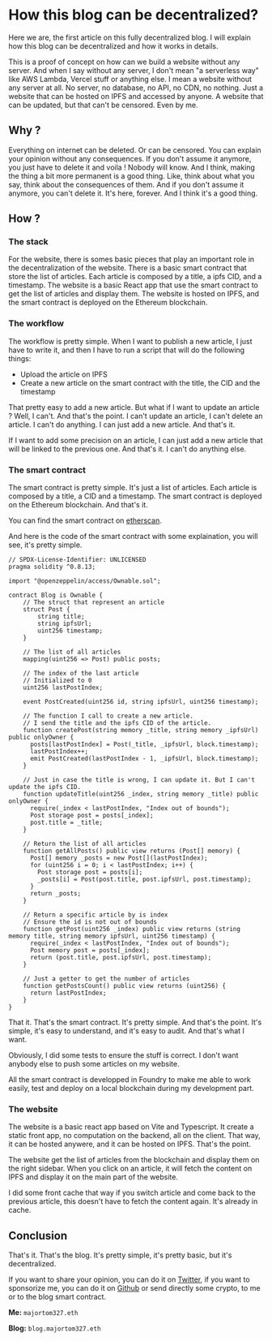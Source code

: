 # How this blog can be decentralized?

Here we are, the first article on this fully decentralized blog. I will explain how this blog can be decentralized and how it works in details.

This is a proof of concept on how can we build a website without any server. And when I say without any server, I don't mean "a serverless way" like AWS Lambda, Vercel stuff or anything else. I mean a website without any server at all. No server, no database, no API, no CDN, no nothing. Just a website that can be hosted on IPFS and accessed by anyone. A website that can be updated, but that can't be censored. Even by me.

## Why ?

Everything on internet can be deleted. Or can be censored. You can explain your opinion without any consequences. If you don't assume it anymore, you just have to delete it and voila ! Nobody will know.
And I think, making the thing a bit more permanent is a good thing. Like, think about what you say, think about the consequences of them. And if you don't assume it anymore, you can't delete it. It's here, forever. And I think it's a good thing.

## How ?

### The stack

For the website, there is somes basic pieces that play an important role in the decentralization of the website. There is a basic smart contract that store the list of articles. Each article is composed by a title, a ipfs CID, and a timestamp.
The website is a basic React app that use the smart contract to get the list of articles and display them. The website is hosted on IPFS, and the smart contract is deployed on the Ethereum blockchain.

### The workflow

The workflow is pretty simple. When I want to publish a new article, I just have to write it, and then I have to run a script that will do the following things:

- Upload the article on IPFS
- Create a new article on the smart contract with the title, the CID and the timestamp

That pretty easy to add a new article. But what if I want to update an article ? Well, I can't. And that's the point. I can't update an article, I can't delete an article. I can't do anything. I can just add a new article. And that's it.

If I want to add some precision on an article, I can just add a new article that will be linked to the previous one. And that's it. I can't do anything else.

### The smart contract

The smart contract is pretty simple. It's just a list of articles. Each article is composed by a title, a CID and a timestamp. The smart contract is deployed on the Ethereum blockchain. And that's it.

You can find the smart contract on [etherscan](https://etherscan.io/contract/{contract_address}#code).

And here is the code of the smart contract with some explaination, you will see, it's pretty simple.

```solidity
// SPDX-License-Identifier: UNLICENSED
pragma solidity ^0.8.13;

import "@openzeppelin/access/Ownable.sol";

contract Blog is Ownable {
    // The struct that represent an article
    struct Post {
        string title;
        string ipfsUrl;
        uint256 timestamp;
    }

    // The list of all articles
    mapping(uint256 => Post) public posts;

    // The index of the last article
    // Initialized to 0
    uint256 lastPostIndex;

    event PostCreated(uint256 id, string ipfsUrl, uint256 timestamp);

    // The function I call to create a new article.
    // I send the title and the ipfs CID of the article.
    function createPost(string memory _title, string memory _ipfsUrl) public onlyOwner {
      posts[lastPostIndex] = Post(_title, _ipfsUrl, block.timestamp);
      lastPostIndex++;
      emit PostCreated(lastPostIndex - 1, _ipfsUrl, block.timestamp);
    }

    // Just in case the title is wrong, I can update it. But I can't update the ipfs CID.
    function updateTitle(uint256 _index, string memory _title) public onlyOwner {
      require(_index < lastPostIndex, "Index out of bounds");
      Post storage post = posts[_index];
      post.title = _title;
    }

    // Return the list of all articles
    function getAllPosts() public view returns (Post[] memory) {
      Post[] memory _posts = new Post[](lastPostIndex);
      for (uint256 i = 0; i < lastPostIndex; i++) {
        Post storage post = posts[i];
        _posts[i] = Post(post.title, post.ipfsUrl, post.timestamp);
      }
      return _posts;
    }

    // Return a specific article by is index
    // Ensure the id is not out of bounds
    function getPost(uint256 _index) public view returns (string memory title, string memory ipfsUrl, uint256 timestamp) {
      require(_index < lastPostIndex, "Index out of bounds");
      Post memory post = posts[_index];
      return (post.title, post.ipfsUrl, post.timestamp);
    }

    // Just a getter to get the number of articles
    function getPostsCount() public view returns (uint256) {
      return lastPostIndex;
    }
}
```

That it. That's the smart contract. It's pretty simple. And that's the point. It's simple, it's easy to understand, and it's easy to audit. And that's what I want.

Obviously, I did some tests to ensure the stuff is correct. I don't want anybody else to push some articles on my website.

All the smart contract is developped in Foundry to make me able to work easily, test and deploy on a local blockchain during my development part.


### The website

The website is a basic react app based on Vite and Typescript. It create a static front app, no computation on the backend, all on the client. That way, it can be hosted anywere, and it can be hosted on IPFS. That's the point.

The website get the list of articles from the blockchain and display them on the right sidebar. When you click on an article, it will fetch the content on IPFS and display it on the main part of the website.

I did some front cache that way if you switch article and come back to the previous article, this doesn't have to fetch the content again. It's already in cache.

## Conclusion

That's it. That's the blog. It's pretty simple, it's pretty basic, but it's decentralized.

If you want to share your opinion, you can do it on [Twitter](https://twitter.com/majortom327), if you want to sponsorize me, you can do it on [Github](https://github.com/majortom327) or send directly some crypto, to me or to the blog smart contract.

**Me:** `majortom327.eth`

**Blog:** `blog.majortom327.eth`
